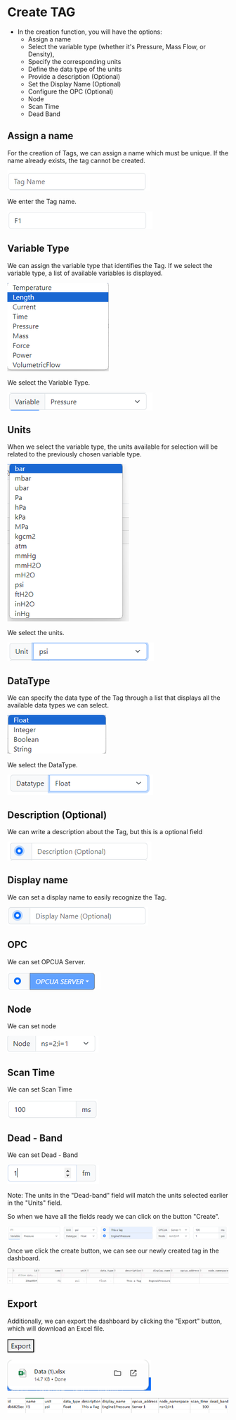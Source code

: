 # Create TAG
- In the creation function, you will have the options:
    - Assign a name 
    - Select the variable type (whether it's Pressure, Mass Flow, or Density), 
    - Specify the corresponding units
    - Define the data type of the units 
    - Provide a description (Optional)
    - Set the Display Name (Optional)
    - Configure the OPC (Optional)
    - Node
    - Scan Time 
    - Dead Band


## Assign a name
For the creation of Tags, we can assign a name which must be unique. If the name already exists, the tag cannot be created.

![alt text](images/image-1.png)

We enter the Tag name.

![alt text](images/image-2.png)

## Variable Type
We can assign the variable type that identifies the Tag. If we select the variable type, a list of available variables is displayed.

![alt text](images/image-3.png)

We select the Variable Type.

![alt text](images/image-4.png)

## Units
When we select the variable type, the units available for selection will be related to the previously chosen variable type.

![alt text](images/image-5.png)

We select the units.

![alt text](images/image-6.png)

## DataType
We can specify the data type of the Tag through a list that displays all the available data types we can select.

![alt text](images/image-7.png)

We select the DataType.

![alt text](images/image-8.png)

## Description (Optional)
We can write a description about the Tag, but this is a optional field

![alt text](images/image-9.png)

## Display name
We can set a display name to easily recognize the Tag.

![alt text](images/image-10.png)

## OPC
We can set OPCUA Server.

![alt text](images/image-11.png)

## Node
We can set node

![alt text](images/image-25.png)

## Scan Time
We can set Scan Time

![alt text](images/image-26.png)

## Dead - Band
We can set Dead - Band

![alt text](images/image-27.png)

Note: The units in the "Dead-band" field will match the units selected earlier in the "Units" field.

So when we have all the fields ready we can click on the button "Create".

![alt text](images/image-12.png)

Once we click the create button, we can see our newly created tag in the dashboard.

![alt text](images/image-13.png)

## Export
Additionally, we can export the dashboard by clicking the "Export" button, which will download an Excel file.

![alt text](images/image-14.png)

![alt text](images/image-15.png)

![alt text](images/image-16.png)


